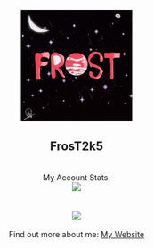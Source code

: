 <p align="center">
  <p align="center">
      <img src="https://github.com/FrosT2k5/FrosT2k5/raw/master/frost.jpg" width="200px"> <br>
      <h2 align="center">FrosT2k5</h2>
  </p>
  <p align="center">
      <br>My Account Stats:<br>
      <img src="https://github-readme-stats.vercel.app/api?username=FrosT2k5&count_private=true&show_icons=true&hide_title=true&hide=issues&layout=compact" />
  </p>
</p>
<p align="center">
<br><img src="https://komarev.com/ghpvc/?username=FrosT2k5&color=green" align="center"><br>
<br>Find out more about me:
<a href="https://www.frost2k5.me/">
  My Website
</a>
</p>
